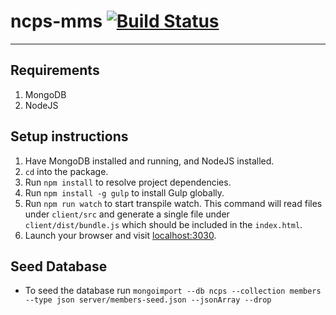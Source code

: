 # ncps-mms [![Build Status](https://travis-ci.org/gh0st/ncps-mms.svg?branch=master)](https://travis-ci.org/gh0st/ncps-mms)
---
## Requirements
1. MongoDB
2. NodeJS

## Setup instructions
1. Have MongoDB installed and running, and NodeJS installed.
2. `cd` into the package.
3. Run `npm install` to resolve project dependencies.
4. Run `npm install -g gulp` to install Gulp globally.
5. Run `npm run watch` to start transpile watch. This command will read files under `client/src` and generate a single file under `client/dist/bundle.js` which should be included in the `index.html`.
5. Launch your browser and visit [localhost:3030](localhost:3030).

## Seed Database
* To seed the database run `mongoimport --db ncps --collection members --type json server/members-seed.json --jsonArray --drop`
